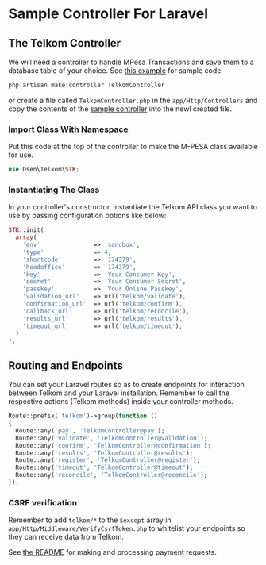 # Sample Controller For Laravel
## The Telkom Controller
We will need a controller to handle MPesa Transactions and save them to a database table of your choice. See [this example](examples/TelkomController.php) for sample code.

```bash
php artisan make:controller TelkomController
```
or create a file called `TelkomController.php` in the `app/Http/Controllers` and copy the contents of the [sample controller](examples/TelkomController.php) into the newl created file.

### Import Class With Namespace
Put this code at the top of the controller to make the M-PESA class available for use.

```php
use Osen\Telkom\STK;
```

### Instantiating The Class
In your controller's constructor, instantiate the Telkom API class you want to use by passing configuration options like below: 

```php
STK::init(
  array(
    'env'               => 'sandbox',
    'type'              => 4,
    'shortcode'         => '174379',
    'headoffice'        => '174379',
    'key'               => 'Your Consumer Key',
    'secret'            => 'Your Consumer Secret',
    'passkey'           => 'Your Online Passkey',
    'validation_url'    => url('telkom/validate'),
    'confirmation_url'  => url('telkom/confirm'),
    'callback_url'      => url('telkom/reconcile'),
    'results_url'       => url('telkom/results'),
    'timeout_url'       => url('telkom/timeout'),
  )
);
```

## Routing and Endpoints

You can set your Laravel routes so as to create endpoints for interaction between Telkom and your Laravel installation. Remember to call the respective actions (Telkom methods) inside your controller methods.

```php
Route::prefix('telkom')->group(function ()
{
  Route::any('pay', 'TelkomController@pay');
  Route::any('validate', 'TelkomController@validation');
  Route::any('confirm', 'TelkomController@confirmation');
  Route::any('results', 'TelkomController@results');
  Route::any('register', 'TelkomController@register');
  Route::any('timeout', 'TelkomController@timeout');
  Route::any('reconcile', 'TelkomController@reconcile');
});
```

### CSRF verification
Remember to add `telkom/*` to the `$except` array in `app/Http/Middleware/VerifyCsrfToken.php` to whitelist your endpoints so they can receive data from Telkom.


See [the README](README.md) for making and processing payment requests.
